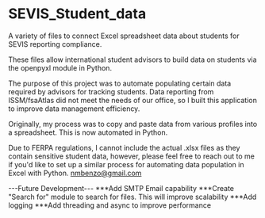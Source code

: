 # SEVIS_Student_data
A variety of files to connect Excel spreadsheet data about students for SEVIS reporting compliance. 

These files allow international student advisors to build data on students via the openpyxl module in Python.

The purpose of this project was to automate populating certain data required by advisors for tracking students. Data reporting
from ISSM/fsaAtlas did not meet the needs of our office, so I built this application to improve data management efficiency.

Originally, my process was to copy and paste data from various profiles into a spreadsheet. This is now automated in Python.

Due to FERPA regulations, I cannot include the actual .xlsx files as they contain sensitive student data, however, please feel free to reach out to me if you'd like to set up a similar process for automating data population in Excel with Python.
nmbenzo@gmail.com


---Future Development---
***Add SMTP Email capability
***Create "Search for" module to search for files. This will improve scalability
***Add logging 
***Add threading and async to improve performance
